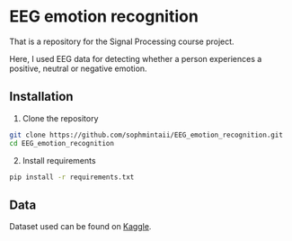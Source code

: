 # EEG emotion recognition
That is a repository for the Signal Processing course project.

Here, I used EEG data for detecting whether a person experiences a positive, neutral or negative emotion.

## Installation
1. Clone the repository
```bash
git clone https://github.com/sophmintaii/EEG_emotion_recognition.git
cd EEG_emotion_recognition
```
2. Install requirements
```bash
pip install -r requirements.txt
```

## Data
Dataset used can be found on [Kaggle](https://www.kaggle.com/birdy654/eeg-brainwave-dataset-feeling-emotions).
